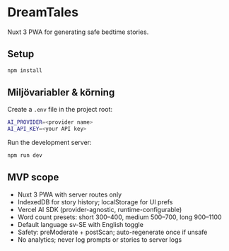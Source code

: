 # DreamTales

Nuxt 3 PWA for generating safe bedtime stories.

## Setup

```bash
npm install
```

## Miljövariabler & körning

Create a `.env` file in the project root:

```bash
AI_PROVIDER=<provider name>
AI_API_KEY=<your API key>
```

Run the development server:

```bash
npm run dev
```

## MVP scope

- Nuxt 3 PWA with server routes only
- IndexedDB for story history; localStorage for UI prefs
- Vercel AI SDK (provider-agnostic, runtime-configurable)
- Word count presets: short 300–400, medium 500–700, long 900–1100
- Default language sv-SE with English toggle
- Safety: preModerate + postScan; auto-regenerate once if unsafe
- No analytics; never log prompts or stories to server logs
